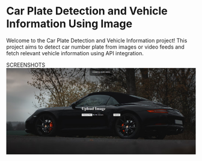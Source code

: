 # Car Plate Detection and Vehicle Information Using Image

Welcome to the Car Plate Detection and Vehicle Information project! This project aims to detect car number plate from images or video feeds and fetch relevant vehicle information using API integration.



SCREENSHOTS
![FRONTEND](images/back.jpeg)




